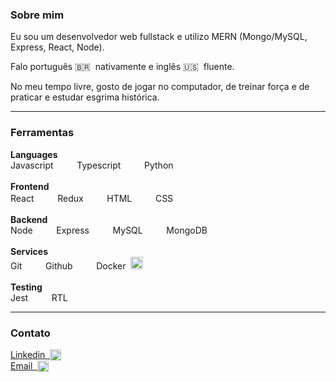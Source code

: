 ### Sobre mim

Eu sou um desenvolvedor web fullstack e utilizo MERN (Mongo/MySQL, Express, React, Node).

Falo português 🇧🇷&nbsp; nativamente e inglês 🇺🇸&nbsp; fluente.

No meu tempo livre, gosto de jogar no computador, de treinar força e de praticar e estudar esgrima histórica.

---

### Ferramentas

<!-- #### Linguagens

Javascript &nbsp;<img   height="14px" src="https://upload.vectorlogo.zone/logos/javascript/images/239ec8a4-163e-4792-83b6-3f6d96911757.svg">,&nbsp; Typescript &nbsp;<img   height="16px" src="https://cdn.jsdelivr.net/gh/devicons/devicon/icons/typescript/typescript-original.svg">,&nbsp; Python &nbsp;<img   height="14px" src="https://cdn.jsdelivr.net/gh/devicons/devicon/icons/python/python-original-wordmark.svg">

#### Frontend
React &nbsp;<img   height="14px" src="https://cdn.jsdelivr.net/gh/devicons/devicon/icons/react/react-original.svg">,&nbsp; Redux &nbsp;<img   height="14px" src="https://cdn.worldvectorlogo.com/logos/redux.svg">,&nbsp; HTML &nbsp;<img   height="14px" src="https://cdn.jsdelivr.net/gh/devicons/devicon/icons/html5/html5-original.svg">,&nbsp; CSS &nbsp;<img   height="16px" src="https://cdn.jsdelivr.net/gh/devicons/devicon/icons/css3/css3-original.svg">

#### Backend
Node &nbsp;<img   height="14px" src="https://www.vectorlogo.zone/logos/nodejs/nodejs-icon.svg">,&nbsp; Express &nbsp;<img   height="14px" src="https://cdn.jsdelivr.net/gh/devicons/devicon/icons/express/express-original.svg" />,&nbsp; MySQL &nbsp;<img   height="14px" src="https://www.vectorlogo.zone/logos/mysql/mysql-ar21.svg">,&nbsp; Mongo &nbsp;<img   height="14px" src="https://cdn.jsdelivr.net/gh/devicons/devicon/icons/mongodb/mongodb-original.svg" />

#### Services
Git &nbsp;<img   height="14px" src="https://cdn.jsdelivr.net/gh/devicons/devicon/icons/git/git-plain.svg">,&nbsp; Github &nbsp;<img   height="14px" src="https://www.vectorlogo.zone/logos/github/github-tile.svg">,&nbsp; Docker &nbsp;<img   height="22px" src="https://cdn.jsdelivr.net/gh/devicons/devicon/icons/docker/docker-original.svg">

#### Testing
Jest &nbsp;<img   height="14px" src="https://www.vectorlogo.zone/logos/jestjsio/jestjsio-icon.svg">,&nbsp; RTL &nbsp;<img   height="14px" src="https://testing-library.com/img/octopus-128x128.png"> -->

<span>
    <span><strong>Languages</strong></span><br>
    <span>Javascript&nbsp;</strong></span>
    <img   height="14px" src="https://upload.vectorlogo.zone/logos/javascript/images/239ec8a4-163e-4792-83b6-3f6d96911757.svg">&nbsp;&nbsp;&nbsp;
    <span>Typescript&nbsp;</span>
    <img   height="14px" src="https://cdn.jsdelivr.net/gh/devicons/devicon/icons/typescript/typescript-original.svg">&nbsp;&nbsp;&nbsp;
    <span>Python&nbsp;</span>
    <img   height="14px" src="https://cdn.jsdelivr.net/gh/devicons/devicon/icons/python/python-original-wordmark.svg">&nbsp;&nbsp;&nbsp;
</span>
<br>
<br>
<span>
    <span><strong>Frontend</strong></span><br>
    <span>React&nbsp;</strong></span>
    <img   height="14px" src="https://cdn.jsdelivr.net/gh/devicons/devicon/icons/react/react-original.svg">&nbsp;&nbsp;&nbsp;
    <span>Redux&nbsp;</span>
    <img   height="14px" src="https://cdn.worldvectorlogo.com/logos/redux.svg">&nbsp;&nbsp;&nbsp;
    <span>HTML&nbsp;</span>
    <img   height="14px" src="https://cdn.jsdelivr.net/gh/devicons/devicon/icons/html5/html5-original.svg">&nbsp;&nbsp;&nbsp;
    <span>CSS&nbsp;</span>
    <img   height="16px" src="https://cdn.jsdelivr.net/gh/devicons/devicon/icons/css3/css3-original.svg">&nbsp;&nbsp;&nbsp;
</span>
<br>
<br>
<span>
    <span><strong>Backend</strong></span><br>
    <span>Node&nbsp;</strong></span>
    <img   height="14px" src="https://www.vectorlogo.zone/logos/nodejs/nodejs-icon.svg">&nbsp;&nbsp;&nbsp;
    <span>Express&nbsp;</span>
    <img   height="14px" src="https://cdn.jsdelivr.net/gh/devicons/devicon/icons/express/express-original.svg" />&nbsp;&nbsp;&nbsp;
    <span>MySQL&nbsp;</span>
    <img   height="14px" src="https://www.vectorlogo.zone/logos/mysql/mysql-ar21.svg">&nbsp;&nbsp;&nbsp;
    <span>MongoDB&nbsp;</span>
    <img   height="14px" src="https://cdn.jsdelivr.net/gh/devicons/devicon/icons/mongodb/mongodb-original.svg" />&nbsp;&nbsp;&nbsp;
</span>
<br>
<br>
<span>
    <span><strong>Services</strong></span><br>
    <span>Git&nbsp;</strong></span>
    <img   height="14px" src="https://cdn.jsdelivr.net/gh/devicons/devicon/icons/git/git-plain.svg">&nbsp;&nbsp;&nbsp;
    <span>Github&nbsp;</span>
    <img   height="14px" src="https://www.vectorlogo.zone/logos/github/github-tile.svg">&nbsp;&nbsp;&nbsp;
    <span>Docker&nbsp;</span>
    <img   height="20px" src="https://cdn.jsdelivr.net/gh/devicons/devicon/icons/docker/docker-original.svg">&nbsp;&nbsp;&nbsp;
</span>
<br>
<br>
<span>
    <span><strong>Testing</strong></span><br>
    <span>Jest&nbsp;</strong></span>
    <img   height="14px" src="https://www.vectorlogo.zone/logos/jestjsio/jestjsio-icon.svg">&nbsp;&nbsp;&nbsp;
    <span>RTL&nbsp;</span>
    <img   height="14px" src="https://testing-library.com/img/octopus-128x128.png">&nbsp;&nbsp;&nbsp;
</span>

---

### Contato

<div>
  <a href="https://www.linkedin.com/in/igordosreis"> Linkedin&nbsp;
    <img align="top" width="18px" src="https://www.vectorlogo.zone/logos/linkedin/linkedin-tile.svg" alt="linkedin">
  </a>
  <br>
  <a href="mailto:igorreis@gmail.com"> Email&nbsp;
    <img align="top" width="18px" src="https://www.vectorlogo.zone/logos/gmail/gmail-tile.svg" alt="gmail">
  </a>
</div>
